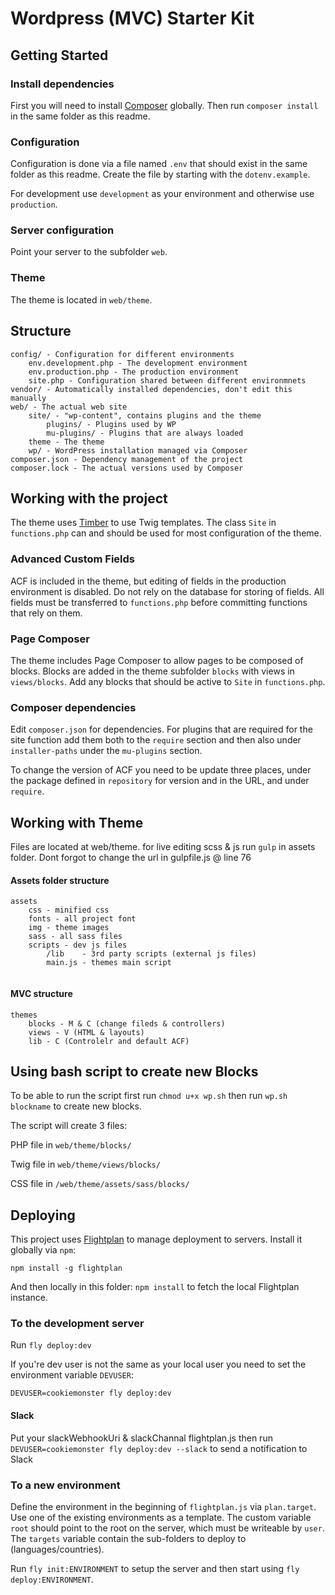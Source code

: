# Wordpress (MVC) Starter Kit 

## Getting Started

### Install dependencies

First you will need to install [Composer](https://getcomposer.org/) globally. Then run `composer install` in the same folder as this readme.

### Configuration

Configuration is done via a file named `.env` that should exist in the same folder as this readme. Create the file by starting with the `dotenv.example`.

For development use `development` as your environment and otherwise use `production`.

### Server configuration

Point your server to the subfolder `web`.

### Theme

The theme is located in `web/theme`.

## Structure

```
config/ - Configuration for different environments
	env.development.php - The development environment
	env.production.php - The production environment
	site.php - Configuration shared between different environmnets
vendor/ - Automatically installed dependencies, don't edit this manually
web/ - The actual web site
	site/ - "wp-content", contains plugins and the theme
		plugins/ - Plugins used by WP
		mu-plugins/ - Plugins that are always loaded
	theme - The theme
	wp/ - WordPress installation managed via Composer
composer.json - Dependency management of the project
composer.lock - The actual versions used by Composer

```

## Working with the project

The theme uses [Timber](https://github.com/jarednova/timber/wiki) to use Twig templates. The class `Site` in `functions.php` can and should be used for most configuration of the theme.

### Advanced Custom Fields

ACF is included in the theme, but editing of fields in the production environment is disabled. Do not rely on the database for storing of fields. All fields must be transferred to `functions.php` before committing functions that rely on them.

### Page Composer

The theme includes Page Composer to allow pages to be composed of blocks. Blocks are added in the theme subfolder `blocks` with views in `views/blocks`. Add any blocks that should be active to `Site` in `functions.php`.

### Composer dependencies

Edit `composer.json` for dependencies. For plugins that are required for the site function add them both to the `require` section and then also under `installer-paths` under the `mu-plugins` section.

To change the version of ACF you need to be update three places, under the package defined in `repository` for version and in the URL, and under `require`.

## Working with Theme
Files are located at web/theme.
for live editing scss & js run `gulp` in assets folder. Dont forgot to change the url in gulpfile.js @ line 76

#### Assets folder structure

```
assets
	css - minified css
	fonts - all project font
	img - theme images
	sass - all sass files
	scripts - dev js files
		/lib	- 3rd party scripts (external js files)
		main.js - themes main script


```

#### MVC structure

```
themes
	blocks - M & C (change fileds & controllers)
	views - V (HTML & layouts)
	lib - C (Controlelr and default ACF)

```

## Using bash script to create new Blocks
To be able to run the script first run `chmod u+x wp.sh` then run `wp.sh blockname` to create new blocks. 

The script will create 3 files:

PHP file in `web/theme/blocks/`

Twig file in `web/theme/views/blocks/`

CSS	file in `/web/theme/assets/sass/blocks/`

## Deploying

This project uses [Flightplan](https://github.com/pstadler/flightplan) to manage deployment to servers. Install it globally via `npm`:

`npm install -g flightplan`

And then locally in this folder: `npm install` to fetch the local Flightplan instance.


### To the development server

Run `fly deploy:dev`

If you're dev user is not the same as your local user you need to set the environment variable `DEVUSER`:

`DEVUSER=cookiemonster fly deploy:dev`

#### Slack
Put your slackWebhookUri & slackChannal flightplan.js then run `DEVUSER=cookiemonster fly deploy:dev --slack` to send a notification to Slack


### To a new environment

Define the environment in the beginning of `flightplan.js` via `plan.target`. Use one of the existing environments as a template. The custom variable `root` should point to the root on the server, which must be writeable by `user`. The `targets` variable contain the sub-folders to deploy to (languages/countries).

Run `fly init:ENVIRONMENT` to setup the server and then start using `fly deploy:ENVIRONMENT`.

